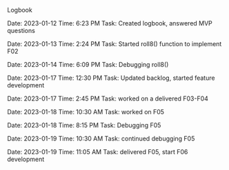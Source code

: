 Logbook


Date: 2023-01-12
Time: 6:23 PM
Task: Created logbook, answered MVP questions

Date: 2023-01-13
Time: 2:24 PM 
Task: Started roll8() function to implement F02


Date: 2023-01-14
Time: 6:09 PM
Task: Debugging roll8()

Date: 2023-01-17
Time: 12:30 PM
Task: Updated backlog, started feature development

Date: 2023-01-17
Time: 2:45 PM
Task: worked on a delivered F03-F04

Date: 2023-01-18
Time: 10:30 AM
Task: worked on F05

Date: 2023-01-18
Time: 8:15 PM
Task: Debugging F05

Date: 2023-01-19
Time: 10:30 AM
Task: continued debugging F05

Date: 2023-01-19
Time: 11:05 AM 
Task: delivered F05, start F06 development 